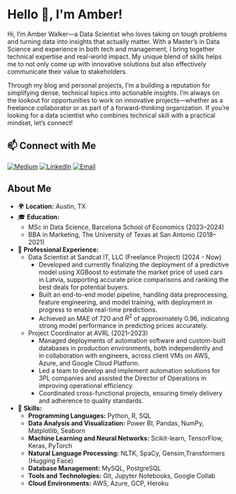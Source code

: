 # Hello 👋, I'm Amber!

  Hi, I’m Amber Walker—a Data Scientist who loves taking on tough problems and turning data into insights that actually matter. 
  With a Master’s in Data Science and experience in both tech and management, I bring together technical expertise and real-world impact. 
  My unique blend of skills helps me to not only come up with innovative 
  solutions but also effectively communicate their value to stakeholders.

  Through my blog and personal projects, I’m a building a reputation for simplifying dense, 
  technical topics into actionable insights. I’m always on the lookout for opportunities to work on 
  innovative projects—whether as a freelance collaborator or as part of a forward-thinking 
  organization. If you’re looking for a data scientist who combines technical skill with a practical 
  mindset, let’s connect!

## 📫 Connect with Me
[![Medium](https://img.shields.io/badge/Medium-12100E?style=for-the-badge&logo=medium&logoColor=white)](https://medium.com/@datawithamber)
[![LinkedIn](https://img.shields.io/badge/LinkedIn-0A66C2?style=for-the-badge&logo=linkedin&logoColor=white)](https://www.linkedin.com/in/amber-walker-/)
[![Email](https://img.shields.io/badge/Email-D14836?style=for-the-badge&logo=gmail&logoColor=white)](mailto:amberwalker907@gmail.com)


## About Me

- 🌍 **Location:** Austin, TX
- 🎓 **Education:**
  - MSc in Data Science, Barcelona School of Economics (2023–2024)
  - BBA in Marketing, The University of Texas at San Antonio (2018–2021)
- 📝 **Professional Experience:**
  - Data Scientist at Sandcat IT, LLC (Freelance Project) (2024 - Now)
    - Developed and currently finalizing the deployment of a predictive model using XGBoost to estimate the market price of used cars in Latvia, supporting accurate price comparisons and ranking the best deals for potential buyers.
    - Built an end-to-end model pipeline, handling data preprocessing, feature engineering, and model training, with deployment in progress to enable real-time predictions.
    - Achieved an MAE of 720 and $R^2$ of approximately 0.96, indicating strong model performance in predicting prices accurately.
  - Project Coordinator at AVRL (2021–2023)
    - Managed deployments of automation software and custom-built databases in production environments, both independently and in collaboration with engineers, across client VMs on AWS, Azure, and Google Cloud Platform.
    - Led a team to develop and implement automation solutions for 3PL companies and assisted the Director of Operations in improving operational efficiency.
    - Coordinated cross-functional projects, ensuring timely delivery and adherence to quality standards.
- 💼 **Skills:**
  - **Programming Languages:** Python, R, SQL
  - **Data Analysis and Visualization:** Power BI, Pandas, NumPy, Matplotlib, Seaborn
  - **Machine Learning and Neural Networks:** Scikit-learn, TensorFlow, Keras, PyTorch
  - **Natural Language Processing:** NLTK, SpaCy, Gensim,Transformers (Hugging Face)
  - **Database Management:** MySQL, PostgreSQL
  - **Tools and Technologies:** Git, Jupyter Notebooks, Google Collab
  - **Cloud Environments:** AWS, Azure, GCP, Heroku
